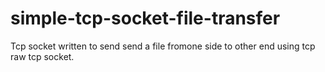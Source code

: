 # simple-tcp-socket-file-transfer
Tcp socket written to send send a file fromone side to other end using tcp raw tcp socket.

